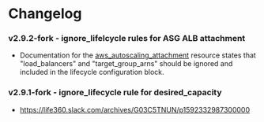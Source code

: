 # Changelog

### v2.9.2-fork - ignore_lifelcycle rules for ASG ALB attachment

- Documentation for the [aws_autoscaling_attachment](https://registry.terraform.io/providers/hashicorp/aws/latest/docs/resources/autoscaling_attachment) resource states that "load_balancers" and "target_group_arns" should be ignored and included in the lifecycle configuration block.

### v2.9.1-fork - ignore_lifecycle rule for desired_capacity

-  https://life360.slack.com/archives/G03C5TNUN/p1592332987300000